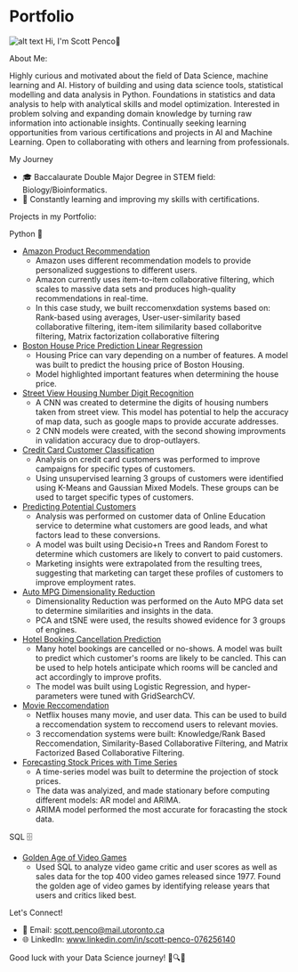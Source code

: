 # Portfolio
![alt text](https://api.careers.fresenius.com/images/4a9e0fed-f1d2-49ce-92d1-8af5ba2df041)
Hi, I'm Scott Penco👋

About Me:

Highly curious and motivated about the field of Data Science, machine learning and AI. History of building and using data science tools, statistical modelling and data analysis in Python. Foundations in statistics and data analysis to help with analytical skills and model optimization. Interested in problem solving and expanding domain knowledge by turning raw information into actionable insights. Continually seeking learning opportunities from various certifications and projects in AI and Machine Learning. Open to collaborating with others and learning from professionals.

My Journey
- 🎓 Baccalaurate Double Major Degree in STEM field: Biology/Bioinformatics.
- 🌱 Constantly learning and improving my skills with certifications.


Projects in my Portfolio:

Python 🐍
-  [Amazon Product Recommendation](https://github.com/scottpenco/Portfolio/tree/main/Amazon%20Product%20Recommendation)
    - Amazon uses different recommendation models to provide personalized suggestions to different users.
    - Amazon currently uses item-to-item collaborative filtering, which scales to massive data sets and produces high-quality recommendations in real-time.
    - In this case study, we built reccomenxdation systems based on: Rank-based using averages, User-user-similarity based collaborative filtering, item-item silimilarity based collaboritve filtering, Matrix factorization collaborative filtering
- [Boston House Price Prediction Linear Regression](https://github.com/scottpenco/Portfolio/tree/main/Boston%20House%20Price%20Prediction%20Linear%20Regression%20Scott%20Penco)
    - Housing Price can vary depending on a number of features. A model was built to predict the housing price of Boston Housing.
    - Model highlighted important features when determining the house price. 
- [Street View Housing Number Digit Recognition](https://github.com/scottpenco/Portfolio/tree/main/Convolutional%20Neural%20Networks%20Street%20View%20Housing%20Number%20Digit%20Recognition)
    - A CNN was created to determine the digits of housing numbers taken from street view. This model has potential to help the accuracy of map data, such as google maps to provide accurate addresses.
    - 2 CNN models were created, with the second showing improvments in validation accuracy due to drop-outlayers. 
- [Credit Card Customer Classification](https://github.com/scottpenco/Portfolio/tree/main/Credit%20Card%20Customer%20Unsupervised%20Learning%20Classification)
    - Analysis on credit card customers was performed to improve campaigns for specific types of customers.
    - Using unsupervised learning 3 groups of customers were identified using K-Means and Gaussian Mixed Models. These groups can be used to target specific types of customers. 
- [Predicting Potential Customers](https://github.com/scottpenco/Portfolio/tree/main/Decision%20Trees%20and%20Random%20Forest%20-%20Predicting%20Potential%20Customers)
    - Analysis was performed on customer data of Online Education service to determine what customers are good leads, and what factors lead to these conversions.
    - A model was built using Decisio+n Trees and Random Forest to determine which customers are likely to convert to paid customers.
    - Marketing insights were extrapolated from the resulting trees, suggesting that marketing can target these profiles of customers to improve employment rates.
- [Auto MPG Dimensionality Reduction](https://github.com/scottpenco/Portfolio/tree/main/Dimensionality%20Reduction)
    - Dimensionality Reduction was performed on the Auto MPG data set to determine similarities and insights in the data.
    - PCA and tSNE were used, the results showed evidence for 3 groups of engines.
- [Hotel Booking Cancellation Prediction](https://github.com/scottpenco/Portfolio/tree/main/Hotel%20Booking%20Cancellation%20Prediction%20Classification%20-%20%20Scott%20Penco)
    - Many hotel bookings are cancelled or no-shows. A model was built to predict which customer's rooms are likely to be cancled. This can be used to help hotels anticipate which rooms will be cancled and act accordingly to improve profits.
    - The model was built using Logistic Regression, and hyper-parameters were tuned with GridSearchCV.
- [Movie Reccomendation](https://github.com/scottpenco/Portfolio/tree/main/Movie%20Reccomendation)
    - Netflix houses many movie, and user data. This can be used to build a reccomendation system to reccomend users to relevant movies.
    - 3 reccomendation systems were built: Knowledge/Rank Based Reccomendation, Similarity-Based Collaborative Filtering, and Matrix Factorized Based Collaborative Filtering.
- [Forecasting Stock Prices with Time Series](https://github.com/scottpenco/Portfolio/tree/main/Time%20Series%20-%20Forecasting%20Stock%20Prices)
    - A time-series model was built to determine the projection of stock prices.
    - The data was analyized, and made stationary before computing different models: AR model and ARIMA.
    - ARIMA model performed the most accurate for foracasting the stock data.

SQL 🗄️
-  [Golden Age of Video Games](https://github.com/scottpenco/Portfolio/tree/main/Golden%20Age%20of%20Video%20Games)
    - Used SQL to analyze video game critic and user scores as well as sales data for the top 400 video games released since 1977. Found the golden age of video games by identifying release years that users and critics liked best.

Let's Connect!
- 📧 Email: scott.penco@mail.utoronto.ca
- 🌐 LinkedIn: www.linkedin.com/in/scott-penco-076256140

Good luck with your Data Science journey! 🚀🔍🤖

